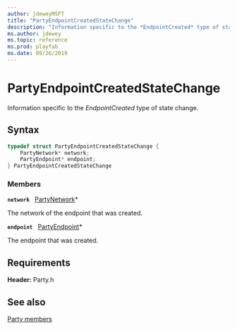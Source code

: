 ```yaml
---
author: jdeweyMSFT
title: "PartyEndpointCreatedStateChange"
description: "Information specific to the *EndpointCreated* type of state change."
ms.author: jdewey
ms.topic: reference
ms.prod: playfab
ms.date: 09/26/2019
---
```


# PartyEndpointCreatedStateChange  

Information specific to the *EndpointCreated* type of state change.  

## Syntax  
  
```cpp
typedef struct PartyEndpointCreatedStateChange {  
    PartyNetwork* network;  
    PartyEndpoint* endpoint;  
} PartyEndpointCreatedStateChange  
```
  
### Members  
  
**`network`** &nbsp; [PartyNetwork](../classes/PartyNetwork/partynetwork.md)*  
  
The network of the endpoint that was created.
  
**`endpoint`** &nbsp; [PartyEndpoint](../classes/PartyEndpoint/partyendpoint.md)*  
  
The endpoint that was created.
  
  
## Requirements  
  
**Header:** Party.h
  
## See also  
[Party members](../party_members.md)  

  
  

